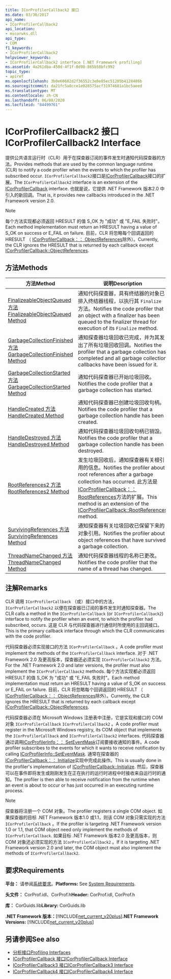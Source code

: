```yaml
---
title: ICorProfilerCallback2 接口
ms.date: 03/30/2017
api_name:
- ICorProfilerCallback2
api_location:
- mscorwks.dll
api_type:
- COM
f1_keywords:
- ICorProfilerCallback2
helpviewer_keywords:
- ICorProfilerCallback2 interface [.NET Framework profiling]
ms.assetid: 4a261dba-450d-4f1f-8d98-865b58bfc992
topic_type:
- apiref
ms.openlocfilehash: 3b0e60602d2f36552c3e0e85ec51205b4128486b
ms.sourcegitcommit: da21fc5a8cce1e028575acf31974681a1bc5aeed
ms.translationtype: MT
ms.contentlocale: zh-CN
ms.lasthandoff: 06/08/2020
ms.locfileid: "84499761"
---
```

# <a name="icorprofilercallback2-interface"></a><span data-ttu-id="90e0e-102">ICorProfilerCallback2 接口</span><span class="sxs-lookup"><span data-stu-id="90e0e-102">ICorProfilerCallback2 Interface</span></span>
<span data-ttu-id="90e0e-103">提供公共语言运行时（CLR）用于在探查器订阅的事件发生时通知代码探查器的方法。</span><span class="sxs-lookup"><span data-stu-id="90e0e-103">Provides methods that are used by the common language runtime (CLR) to notify a code profiler when the events to which the profiler has subscribed occur.</span></span> <span data-ttu-id="90e0e-104">`ICorProfilerCallback2`接口是[ICorProfilerCallback](icorprofilercallback-interface.md)接口的扩展。</span><span class="sxs-lookup"><span data-stu-id="90e0e-104">The `ICorProfilerCallback2` interface is an extension of the [ICorProfilerCallback](icorprofilercallback-interface.md) interface.</span></span> <span data-ttu-id="90e0e-105">也就是说，它提供 .NET Framework 版本2.0 中引入的新回调。</span><span class="sxs-lookup"><span data-stu-id="90e0e-105">That is, it provides new callbacks introduced in the .NET Framework version 2.0.</span></span>  
  
> [!NOTE]
> <span data-ttu-id="90e0e-106">每个方法实现都必须返回 HRESULT 的值 S_OK 为 "成功" 或 "E_FAIL 失败时"。</span><span class="sxs-lookup"><span data-stu-id="90e0e-106">Each method implementation must return an HRESULT having a value of S_OK on success or E_FAIL on failure.</span></span> <span data-ttu-id="90e0e-107">目前，CLR 将忽略每个回调返回的 HRESULT （ [ICorProfilerCallback：： ObjectReferences](icorprofilercallback-objectreferences-method.md)除外）。</span><span class="sxs-lookup"><span data-stu-id="90e0e-107">Currently, the CLR ignores the HRESULT that is returned by each callback except [ICorProfilerCallback::ObjectReferences](icorprofilercallback-objectreferences-method.md).</span></span>  
  
## <a name="methods"></a><span data-ttu-id="90e0e-108">方法</span><span class="sxs-lookup"><span data-stu-id="90e0e-108">Methods</span></span>  
  
|<span data-ttu-id="90e0e-109">方法</span><span class="sxs-lookup"><span data-stu-id="90e0e-109">Method</span></span>|<span data-ttu-id="90e0e-110">说明</span><span class="sxs-lookup"><span data-stu-id="90e0e-110">Description</span></span>|  
|------------|-----------------|  
|[<span data-ttu-id="90e0e-111">FinalizeableObjectQueued 方法</span><span class="sxs-lookup"><span data-stu-id="90e0e-111">FinalizeableObjectQueued Method</span></span>](icorprofilercallback2-finalizeableobjectqueued-method.md)|<span data-ttu-id="90e0e-112">通知代码探查器，具有终结器的对象已排入终结器线程，以执行其 `Finalize` 方法。</span><span class="sxs-lookup"><span data-stu-id="90e0e-112">Notifies the code profiler that an object with a finalizer has been queued to the finalizer thread for execution of its `Finalize` method.</span></span>|  
|[<span data-ttu-id="90e0e-113">GarbageCollectionFinished 方法</span><span class="sxs-lookup"><span data-stu-id="90e0e-113">GarbageCollectionFinished Method</span></span>](icorprofilercallback2-garbagecollectionfinished-method.md)|<span data-ttu-id="90e0e-114">通知探查器垃圾回收已完成，并为其发出了所有垃圾回收回调。</span><span class="sxs-lookup"><span data-stu-id="90e0e-114">Notifies the profiler that a garbage collection has completed and all garbage collection callbacks have been issued for it.</span></span>|  
|[<span data-ttu-id="90e0e-115">GarbageCollectionStarted 方法</span><span class="sxs-lookup"><span data-stu-id="90e0e-115">GarbageCollectionStarted Method</span></span>](icorprofilercallback2-garbagecollectionstarted-method.md)|<span data-ttu-id="90e0e-116">通知代码探查器已开始垃圾回收。</span><span class="sxs-lookup"><span data-stu-id="90e0e-116">Notifies the code profiler that a garbage collection has started.</span></span>|  
|[<span data-ttu-id="90e0e-117">HandleCreated 方法</span><span class="sxs-lookup"><span data-stu-id="90e0e-117">HandleCreated Method</span></span>](icorprofilercallback2-handlecreated-method.md)|<span data-ttu-id="90e0e-118">通知代码探查器已创建垃圾回收句柄。</span><span class="sxs-lookup"><span data-stu-id="90e0e-118">Notifies the code profiler that a garbage collection handle has been created.</span></span>|  
|[<span data-ttu-id="90e0e-119">HandleDestroyed 方法</span><span class="sxs-lookup"><span data-stu-id="90e0e-119">HandleDestroyed Method</span></span>](icorprofilercallback2-handledestroyed-method.md)|<span data-ttu-id="90e0e-120">通知代码探查器垃圾回收句柄已销毁。</span><span class="sxs-lookup"><span data-stu-id="90e0e-120">Notifies the code profiler that a garbage collection handle has been destroyed.</span></span>|  
|[<span data-ttu-id="90e0e-121">RootReferences2 方法</span><span class="sxs-lookup"><span data-stu-id="90e0e-121">RootReferences2 Method</span></span>](icorprofilercallback2-rootreferences2-method.md)|<span data-ttu-id="90e0e-122">发生垃圾回收后，通知探查器有关根引用的信息。</span><span class="sxs-lookup"><span data-stu-id="90e0e-122">Notifies the profiler about root references after a garbage collection has occurred.</span></span> <span data-ttu-id="90e0e-123">此方法是[ICorProfilerCallback：： RootReferences](icorprofilercallback-rootreferences-method.md)方法的扩展。</span><span class="sxs-lookup"><span data-stu-id="90e0e-123">This method is an extension of the [ICorProfilerCallback::RootReferences](icorprofilercallback-rootreferences-method.md) method.</span></span>|  
|[<span data-ttu-id="90e0e-124">SurvivingReferences 方法</span><span class="sxs-lookup"><span data-stu-id="90e0e-124">SurvivingReferences Method</span></span>](icorprofilercallback2-survivingreferences-method.md)|<span data-ttu-id="90e0e-125">通知探查器有关垃圾回收已保留下来的对象引用。</span><span class="sxs-lookup"><span data-stu-id="90e0e-125">Notifies the profiler about object references that have survived a garbage collection.</span></span>|  
|[<span data-ttu-id="90e0e-126">ThreadNameChanged 方法</span><span class="sxs-lookup"><span data-stu-id="90e0e-126">ThreadNameChanged Method</span></span>](icorprofilercallback2-threadnamechanged-method.md)|<span data-ttu-id="90e0e-127">通知代码探查器线程的名称已更改。</span><span class="sxs-lookup"><span data-stu-id="90e0e-127">Notifies the code profiler that the name of a thread has changed.</span></span>|  
  
## <a name="remarks"></a><span data-ttu-id="90e0e-128">注解</span><span class="sxs-lookup"><span data-stu-id="90e0e-128">Remarks</span></span>  
 <span data-ttu-id="90e0e-129">CLR 调用 `ICorProfilerCallback` （或）接口中的方法， `ICorProfilerCallback2` 以便在探查器已订阅的事件发生时通知探查器。</span><span class="sxs-lookup"><span data-stu-id="90e0e-129">The CLR calls a method in the `ICorProfilerCallback` (or `ICorProfilerCallback2`) interface to notify the profiler when an event, to which the profiler had subscribed, occurs.</span></span> <span data-ttu-id="90e0e-130">这是 CLR 与代码探查器进行通信时所使用的主回调接口。</span><span class="sxs-lookup"><span data-stu-id="90e0e-130">This is the primary callback interface through which the CLR communicates with the code profiler.</span></span>  
  
 <span data-ttu-id="90e0e-131">代码探查器必须实现接口的方法 `ICorProfilerCallback` 。</span><span class="sxs-lookup"><span data-stu-id="90e0e-131">A code profiler must implement the methods of the `ICorProfilerCallback` interface.</span></span> <span data-ttu-id="90e0e-132">对于 .NET Framework 2.0 及更高版本，探查器还必须实现 `ICorProfilerCallback2` 方法。</span><span class="sxs-lookup"><span data-stu-id="90e0e-132">For the .NET Framework 2.0 and later versions, the profiler must also implement the `ICorProfilerCallback2` methods.</span></span> <span data-ttu-id="90e0e-133">每个方法实现都必须返回 HRESULT 的值 S_OK 为 "成功" 或 "E_FAIL 失败时"。</span><span class="sxs-lookup"><span data-stu-id="90e0e-133">Each method implementation must return an HRESULT having a value of S_OK on success or E_FAIL on failure.</span></span> <span data-ttu-id="90e0e-134">目前，CLR 将忽略每个回调返回的 HRESULT （ [ICorProfilerCallback：： ObjectReferences](icorprofilercallback-objectreferences-method.md)除外）。</span><span class="sxs-lookup"><span data-stu-id="90e0e-134">Currently, the CLR ignores the HRESULT that is returned by each callback except [ICorProfilerCallback::ObjectReferences](icorprofilercallback-objectreferences-method.md).</span></span>  
  
 <span data-ttu-id="90e0e-135">代码探查器必须在 Microsoft Windows 注册表中注册，它是实现和接口的 COM 对象 `ICorProfilerCallback` `ICorProfilerCallback2` 。</span><span class="sxs-lookup"><span data-stu-id="90e0e-135">A code profiler must register in the Microsoft Windows registry, its COM object that implements the `ICorProfilerCallback` and `ICorProfilerCallback2` interfaces.</span></span> <span data-ttu-id="90e0e-136">代码探查器通过调用[ICorProfilerInfo：： SetEventMask](icorprofilerinfo-seteventmask-method.md)订阅要接收通知的事件。</span><span class="sxs-lookup"><span data-stu-id="90e0e-136">A code profiler subscribes to the events for which it wants to receive notification by calling [ICorProfilerInfo::SetEventMask](icorprofilerinfo-seteventmask-method.md).</span></span> <span data-ttu-id="90e0e-137">通常在探查器的[ICorProfilerCallback：： Initialize](icorprofilercallback-initialize-method.md)实现中完成此操作。</span><span class="sxs-lookup"><span data-stu-id="90e0e-137">This is usually done in the profiler's implementation of [ICorProfilerCallback::Initialize](icorprofilercallback-initialize-method.md).</span></span> <span data-ttu-id="90e0e-138">然后，探查器可以在事件即将发生或刚刚发生在正在执行的运行时进程中时接收来自运行时的通知。</span><span class="sxs-lookup"><span data-stu-id="90e0e-138">The profiler is then able to receive notification from the runtime when an event is about to occur or has just occurred in an executing runtime process.</span></span>  
  
> [!NOTE]
> <span data-ttu-id="90e0e-139">探查器将注册一个 COM 对象。</span><span class="sxs-lookup"><span data-stu-id="90e0e-139">The profiler registers a single COM object.</span></span> <span data-ttu-id="90e0e-140">如果探查器的目标 .NET Framework 版本1.0 或1.1，则该 COM 对象只需实现的方法 `ICorProfilerCallback` 。</span><span class="sxs-lookup"><span data-stu-id="90e0e-140">If the profiler is targeting .NET Framework version 1.0 or 1.1, that COM object need only implement the methods of `ICorProfilerCallback`.</span></span> <span data-ttu-id="90e0e-141">如果目标 .NET Framework 版本2.0 及更高版本，则 COM 对象还必须实现的方法 `ICorProfilerCallback2` 。</span><span class="sxs-lookup"><span data-stu-id="90e0e-141">If it is targeting .NET Framework version 2.0 and later, the COM object must also implement the methods of `ICorProfilerCallback2`.</span></span>  
  
## <a name="requirements"></a><span data-ttu-id="90e0e-142">要求</span><span class="sxs-lookup"><span data-stu-id="90e0e-142">Requirements</span></span>  
 <span data-ttu-id="90e0e-143">**平台：** 请参阅[系统要求](../../get-started/system-requirements.md)。</span><span class="sxs-lookup"><span data-stu-id="90e0e-143">**Platforms:** See [System Requirements](../../get-started/system-requirements.md).</span></span>  
  
 <span data-ttu-id="90e0e-144">**头文件：** CorProf.idl、CorProf.h</span><span class="sxs-lookup"><span data-stu-id="90e0e-144">**Header:** CorProf.idl, CorProf.h</span></span>  
  
 <span data-ttu-id="90e0e-145">**库：** CorGuids.lib</span><span class="sxs-lookup"><span data-stu-id="90e0e-145">**Library:** CorGuids.lib</span></span>  
  
 <span data-ttu-id="90e0e-146">**.NET Framework 版本：**[!INCLUDE[net_current_v20plus](../../../../includes/net-current-v20plus-md.md)]</span><span class="sxs-lookup"><span data-stu-id="90e0e-146">**.NET Framework Versions:** [!INCLUDE[net_current_v20plus](../../../../includes/net-current-v20plus-md.md)]</span></span>  
  
## <a name="see-also"></a><span data-ttu-id="90e0e-147">另请参阅</span><span class="sxs-lookup"><span data-stu-id="90e0e-147">See also</span></span>

- [<span data-ttu-id="90e0e-148">分析接口</span><span class="sxs-lookup"><span data-stu-id="90e0e-148">Profiling Interfaces</span></span>](profiling-interfaces.md)
- [<span data-ttu-id="90e0e-149">ICorProfilerCallback 接口</span><span class="sxs-lookup"><span data-stu-id="90e0e-149">ICorProfilerCallback Interface</span></span>](icorprofilercallback-interface.md)
- [<span data-ttu-id="90e0e-150">ICorProfilerCallback3 接口</span><span class="sxs-lookup"><span data-stu-id="90e0e-150">ICorProfilerCallback3 Interface</span></span>](icorprofilercallback3-interface.md)
- [<span data-ttu-id="90e0e-151">ICorProfilerCallback4 接口</span><span class="sxs-lookup"><span data-stu-id="90e0e-151">ICorProfilerCallback4 Interface</span></span>](icorprofilercallback4-interface.md)
